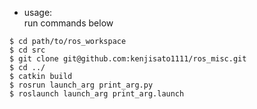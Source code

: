 * usage:  
run commands below
```
$ cd path/to/ros_workspace
$ cd src
$ git clone git@github.com:kenjisato1111/ros_misc.git
$ cd ../
$ catkin build
$ rosrun launch_arg print_arg.py
$ roslaunch launch_arg print_arg.launch
```
